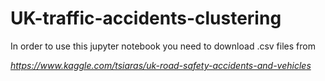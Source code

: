# UK-traffic-accidents-clustering

In order to use this jupyter notebook you need to download .csv files from 

*https://www.kaggle.com/tsiaras/uk-road-safety-accidents-and-vehicles*
